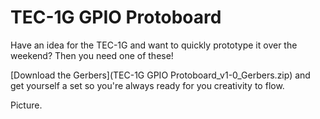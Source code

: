 # TEC-1G GPIO Protoboard

Have an idea for the TEC-1G and want to quickly prototype it over the weekend?
Then you need one of these!

[Download the Gerbers](TEC-1G GPIO Protoboard_v1-0_Gerbers.zip) and get yourself a set so you're always ready for you creativity to flow.

Picture.
